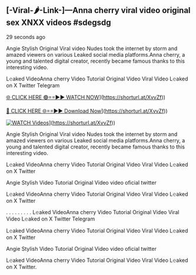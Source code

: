 ## [-Viral-🌶-Link-]—Anna cherry viral video original sex XNXX videos #sdegsdg

29 seconds ago

Angie Stylish Original Viral video Nudes took the internet by storm and amazed viewers on various Leaked social media platforms.Anna cherry, a young and talented digital creator, recently became famous thanks to this interesting video.

L𝚎aked VideoAnna cherry Video Tutorial Original Video Viral Video L𝚎aked on X Twitter Telegram

[🌐 CLICK HERE 🟢==►► WATCH NOW](https://i.imgur.com/dJHk4Zq.gif)](https://shorturl.at/XvvZf))

[🔴 CLICK HERE 🌐==►► Download Now](https://i.imgur.com/dJHk4Zq.gif)](https://shorturl.at/XvvZf))

[![WATCH Videos](https://i.imgur.com/dJHk4Zq.gif)](https://i.imgur.com/dJHk4Zq.gif)](https://shorturl.at/XvvZf))

Angie Stylish Original Viral video Nudes took the internet by storm and amazed viewers on various Leaked social media platforms.Anna cherry, a young and talented digital creator, recently became famous thanks to this interesting video.

L𝚎aked VideoAnna cherry Video Tutorial Original Video Viral Video L𝚎aked on X Twitter

Angie Stylish Video Tutorial Original Video video oficial twitter

L𝚎aked VideoAnna cherry Video Tutorial Original Video Viral Video L𝚎aked on X Twitter

. . . . . . . . . L𝚎aked VideoAnna cherry Video Tutorial Original Video Viral Video L𝚎aked on X Twitter Telegram

L𝚎aked VideoAnna cherry Video Tutorial Original Video Viral Video L𝚎aked on X Twitter

Angie Stylish Video Tutorial Original Video video oficial twitter

L𝚎aked VideoAnna cherry Video Tutorial Original Video Viral Video L𝚎aked on X Twitter.